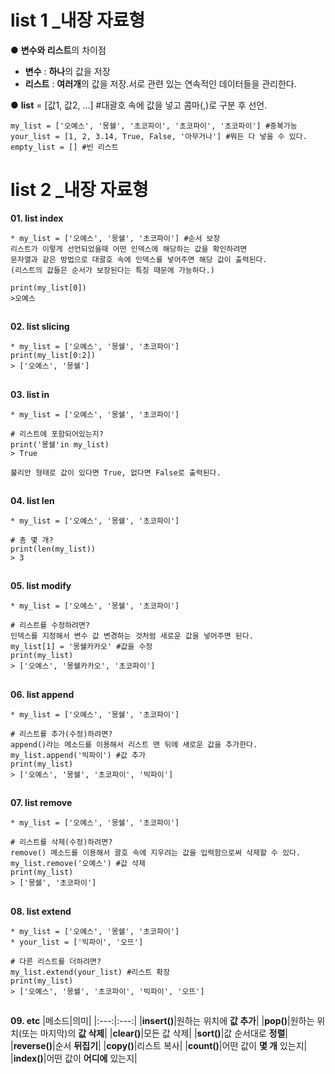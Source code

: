 # list 1 _내장 자료형
● **변수와 리스트**의 차이점
* **변수** : **하나**의 값을 저장
* **리스트** : **여러개**의 값을 저장.서로 관련 있는 연속적인 데이터들을 관리한다.

● **list** = [값1, 값2, ...] #대괄호 속에 값을 넣고 콤마(,)로 구분 후 선언.
```
my_list = ['오예스', '몽쉘', '초코파이', '초코파이', '초코파이'] #중복가능
your_list = [1, 2, 3.14, True, False, '아무거나'] #뭐든 다 넣을 수 있다.
empty_list = [] #빈 리스트
```
##
# list 2 _내장 자료형
**01. list index**
```
* my_list = ['오예스', '몽쉘', '초코파이'] #순서 보장
리스트가 이렇게 선언되었을때 어떤 인덱스에 해당하는 값을 확인하려면
문자열과 같은 방법으로 대괄호 속에 인덱스를 넣어주면 해당 값이 출력된다.
(리스트의 값들은 순서가 보장된다는 특징 때문에 가능하다.)

print(my_list[0])
>오예스
```
##
**02. list slicing**
```
* my_list = ['오예스', '몽쉘', '초코파이']
print(my_list[0:2])
> ['오예스', '몽쉘']
```
##
**03. list in**
```
* my_list = ['오예스', '몽쉘', '초코파이']

# 리스트에 포함되어있는지?
print('몽쉘'in my_list)
> True

불리안 형태로 값이 있다면 True, 없다면 False로 출력된다.
```
##
**04. list len**
```
* my_list = ['오예스', '몽쉘', '초코파이']

# 총 몇 개?
print(len(my_list))
> 3
```
##
**05. list modify**
```
* my_list = ['오예스', '몽쉘', '초코파이']

# 리스트를 수정하려면?
인덱스를 지정해서 변수 값 변경하는 것처럼 새로운 값을 넣어주면 된다.
my_list[1] = '몽쉘카카오' #값을 수정
print(my_list)
> ['오예스', '몽쉘카카오', '초코파이']
```
##
**06. list append**
```
* my_list = ['오예스', '몽쉘', '초코파이']

# 리스트를 추가(수정)하려면?
append()라는 메소드를 이용해서 리스트 맨 뒤에 새로운 값을 추가한다.
my_list.append('빅파이') #값 추가
print(my_list)
> ['오예스', '몽쉘', '초코파이', '빅파이']
```
##
**07. list remove**
```
* my_list = ['오예스', '몽쉘', '초코파이']

# 리스트를 삭제(수정)하려면?
remove() 메소드를 이용해서 괄호 속에 지우려는 값을 입력함으로써 삭제할 수 있다.
my_list.remove('오예스') #값 삭제
print(my_list)
> ['몽쉘', '초코파이']
```
##
**08. list extend**
```
* my_list = ['오예스', '몽쉘', '초코파이']
* your_list = ['빅파이', '오뜨']

# 다른 리스트를 더하려면?
my_list.extend(your_list) #리스트 확장
print(my_list)
> ['오예스', '몽쉘', '초코파이', '빅파이', '오뜨']
```
##
**09. etc**
|메소드|의미|
|:---:|:---:|
|**insert()**|원하는 위치에 **값 추가**|
|**pop()**|원하는 위치(또는 마지막)의 **값 삭제**|
|**clear()**|모든 값 삭제|
|**sort()**|값 순서대로 **정렬**|
|**reverse()**|순서 **뒤집기**|
|**copy()**|리스트 복사|
|**count()**|어떤 값이 **몇 개** 있는지|
|**index()**|어떤 값이 **어디에** 있는지|

